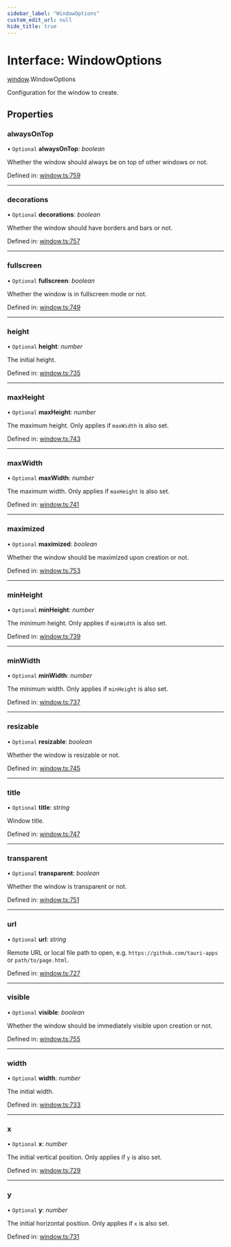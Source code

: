 ```yaml
---
sidebar_label: "WindowOptions"
custom_edit_url: null
hide_title: true
---
```


# Interface: WindowOptions

[window](../modules/window.md).WindowOptions

Configuration for the window to create.

## Properties

### alwaysOnTop

• `Optional` **alwaysOnTop**: *boolean*

Whether the window should always be on top of other windows or not.

Defined in: [window.ts:759](https://github.com/tauri-apps/tauri/blob/3afef190/tooling/api/src/window.ts#L759)

___

### decorations

• `Optional` **decorations**: *boolean*

Whether the window should have borders and bars or not.

Defined in: [window.ts:757](https://github.com/tauri-apps/tauri/blob/3afef190/tooling/api/src/window.ts#L757)

___

### fullscreen

• `Optional` **fullscreen**: *boolean*

Whether the window is in fullscreen mode or not.

Defined in: [window.ts:749](https://github.com/tauri-apps/tauri/blob/3afef190/tooling/api/src/window.ts#L749)

___

### height

• `Optional` **height**: *number*

The initial height.

Defined in: [window.ts:735](https://github.com/tauri-apps/tauri/blob/3afef190/tooling/api/src/window.ts#L735)

___

### maxHeight

• `Optional` **maxHeight**: *number*

The maximum height. Only applies if `maxWidth` is also set.

Defined in: [window.ts:743](https://github.com/tauri-apps/tauri/blob/3afef190/tooling/api/src/window.ts#L743)

___

### maxWidth

• `Optional` **maxWidth**: *number*

The maximum width. Only applies if `maxHeight` is also set.

Defined in: [window.ts:741](https://github.com/tauri-apps/tauri/blob/3afef190/tooling/api/src/window.ts#L741)

___

### maximized

• `Optional` **maximized**: *boolean*

Whether the window should be maximized upon creation or not.

Defined in: [window.ts:753](https://github.com/tauri-apps/tauri/blob/3afef190/tooling/api/src/window.ts#L753)

___

### minHeight

• `Optional` **minHeight**: *number*

The minimum height. Only applies if `minWidth` is also set.

Defined in: [window.ts:739](https://github.com/tauri-apps/tauri/blob/3afef190/tooling/api/src/window.ts#L739)

___

### minWidth

• `Optional` **minWidth**: *number*

The minimum width. Only applies if `minHeight` is also set.

Defined in: [window.ts:737](https://github.com/tauri-apps/tauri/blob/3afef190/tooling/api/src/window.ts#L737)

___

### resizable

• `Optional` **resizable**: *boolean*

Whether the window is resizable or not.

Defined in: [window.ts:745](https://github.com/tauri-apps/tauri/blob/3afef190/tooling/api/src/window.ts#L745)

___

### title

• `Optional` **title**: *string*

Window title.

Defined in: [window.ts:747](https://github.com/tauri-apps/tauri/blob/3afef190/tooling/api/src/window.ts#L747)

___

### transparent

• `Optional` **transparent**: *boolean*

Whether the window is transparent or not.

Defined in: [window.ts:751](https://github.com/tauri-apps/tauri/blob/3afef190/tooling/api/src/window.ts#L751)

___

### url

• `Optional` **url**: *string*

Remote URL or local file path to open, e.g. `https://github.com/tauri-apps` or `path/to/page.html`.

Defined in: [window.ts:727](https://github.com/tauri-apps/tauri/blob/3afef190/tooling/api/src/window.ts#L727)

___

### visible

• `Optional` **visible**: *boolean*

Whether the window should be immediately visible upon creation or not.

Defined in: [window.ts:755](https://github.com/tauri-apps/tauri/blob/3afef190/tooling/api/src/window.ts#L755)

___

### width

• `Optional` **width**: *number*

The initial width.

Defined in: [window.ts:733](https://github.com/tauri-apps/tauri/blob/3afef190/tooling/api/src/window.ts#L733)

___

### x

• `Optional` **x**: *number*

The initial vertical position. Only applies if `y` is also set.

Defined in: [window.ts:729](https://github.com/tauri-apps/tauri/blob/3afef190/tooling/api/src/window.ts#L729)

___

### y

• `Optional` **y**: *number*

The initial horizontal position. Only applies if `x` is also set.

Defined in: [window.ts:731](https://github.com/tauri-apps/tauri/blob/3afef190/tooling/api/src/window.ts#L731)

